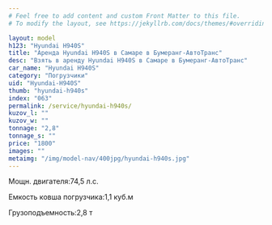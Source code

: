 ```yaml
---
# Feel free to add content and custom Front Matter to this file.
# To modify the layout, see https://jekyllrb.com/docs/themes/#overriding-theme-defaults

layout: model
h123: "Hyundai H940S"
title: "Аренда Hyundai H940S в Самаре в Бумеранг-АвтоТранс"
desc: "Взять в аренду Hyundai H940S в Самаре в Бумеранг-АвтоТранс"
car_name: "Hyundai H940S"
category: "Погрузчики"
uid: "Hyundai-H940S"
thumb: "hyundai-h940s"
index: "063"
permalink: /service/hyundai-h940s/
kuzov_l: ""
kuzov_w: ""
tonnage: "2,8"
tonnage_s: ""
price: "1800"
images: ""
metaimg: "/img/model-nav/400jpg/hyundai-h940s.jpg"
---
```


<p><span>Мощн. двигателя:</span><span>74,5 л.с.</span></p>

<p><span>Емкость ковша погрузчика:</span><span>1,1 куб.м</span></p>

<p><span>Грузоподъемность:</span><span>2,8 т</span></p>
